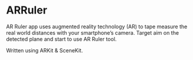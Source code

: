 # ARRuler

AR Ruler app uses augmented reality technology (AR) to tape measure the real world distances with your smartphone’s camera. Target aim on the detected plane and start to use AR Ruler tool.

Written using ARKit & SceneKit.
